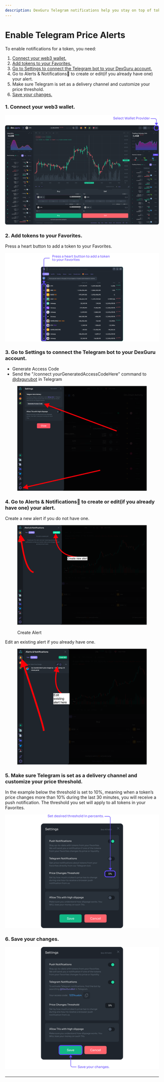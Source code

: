 ```yaml
---
description: DexGuru Telegram notifications help you stay on top of tokens’ prices.
---
```


# Enable Telegram Price Alerts

To enable notifications for a token, you need:&#x20;

1. [Connect your web3 wallet.](enable-price-alerts.md#1.-connect-your-web3-wallet.)
2. [Add tokens to your Favorites.](enable-price-alerts.md#2.-add-tokens-to-your-favorites.)
3. [Go to Settings to connect the Telegram bot to your DexGuru account.](enable-price-alerts.md#3.-go-to-settings.)
4. Go to Alerts & Notifications🔔 to create or edit(if you already have one) your alert.
5. Make sure Telegram is set as a delivery channel and customize your price threshold.
6. [Save your changes.](enable-price-alerts.md#undefined)

### 1. **Connect your web3 wallet.**

![](<../../.gitbook/assets/1. Connect your web3 wallet..png>)

### 2. Add tokens to your Favorites.&#x20;

Press a heart button to add a token to your Favorites.

![](<../../.gitbook/assets/2. Add tokens to your Favorites..png>)

### 3. Go to Settings to connect the Telegram bot to your DexGuru account.&#x20;

* Generate Access Code
* Send the "/connect yourGeneratedAccessCodeHere" command to [@dxgurubot](https://t.me/dxgurubot) in Telegram&#x20;

<figure><img src="../../.gitbook/assets/Screen Shot 2022-10-04 at 3.41.28 PM.png" alt=""><figcaption></figcaption></figure>

### 4. Go to Alerts & Notifications🔔 to create or edit(if you already have one) your alert.

Create a new alert if you do not have one.

<figure><img src="../../.gitbook/assets/Screen Shot 2022-10-04 at 5.29.41 PM.png" alt=""><figcaption><p>Create Alert</p></figcaption></figure>

Edit an existing alert if you already have one.&#x20;

<figure><img src="../../.gitbook/assets/Screen Shot 2022-10-04 at 5.27.13 PM.png" alt=""><figcaption></figcaption></figure>

### **5.** Make sure Telegram is set as a delivery channel and customize your price threshold.

In the example below the threshold is set to 10%, meaning when a token’s price changes more than 10% during the last 30 minutes, you will receive a push notification. The threshold you set will apply to all tokens in your Favorites.

![](<../../.gitbook/assets/5. Set desired threshold in percents..png>)

### 6. **Save your changes.**

![](<../../.gitbook/assets/6. Save your changes..png>)

###

****

###

